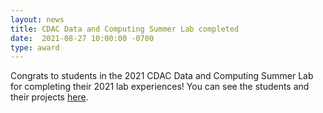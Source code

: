 ```yaml
---
layout: news
title: CDAC Data and Computing Summer Lab completed
date:  2021-08-27 10:00:00 -0700
type: award
---
```


Congrats to students in the 2021 CDAC Data and Computing Summer Lab for completing their 2021 lab experiences! You can see the students and their projects [here](https://cdac.uchicago.edu/engage/summerlab/#project-profiles).